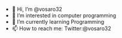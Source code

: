 - 👋 Hi, I’m @vosaro32
- 👀 I’m interested in computer programming
- 🌱 I’m currently learning Programming
- 📫 How to reach me: Twitter:@vosaro32

<!---
vosaro32/vosaro32 is a ✨ special ✨ repository because its `README.md` (this file) appears on your GitHub profile.
You can click the Preview link to take a look at your changes.
--->
